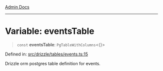 [Admin Docs](/)

***

# Variable: eventsTable

> `const` **eventsTable**: `PgTableWithColumns`\<\{\}\>

Defined in: [src/drizzle/tables/events.ts:15](https://github.com/NishantSinghhhhh/talawa-api/blob/097322c0353ac6926bd36bdd4ea38c52c0dfde5d/src/drizzle/tables/events.ts#L15)

Drizzle orm postgres table definition for events.
